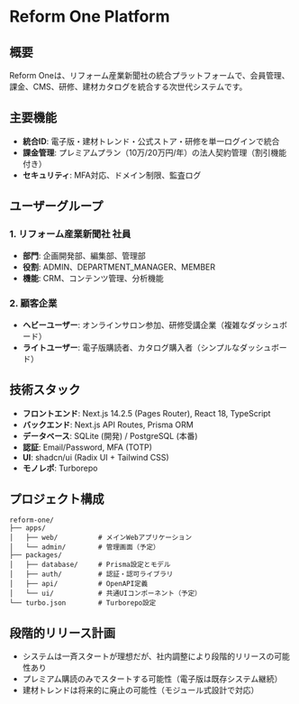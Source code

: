 # Reform One Platform

## 概要
Reform Oneは、リフォーム産業新聞社の統合プラットフォームで、会員管理、課金、CMS、研修、建材カタログを統合する次世代システムです。

## 主要機能
- **統合ID**: 電子版・建材トレンド・公式ストア・研修を単一ログインで統合
- **課金管理**: プレミアムプラン（10万/20万円/年）の法人契約管理（割引機能付き）
- **セキュリティ**: MFA対応、ドメイン制限、監査ログ

## ユーザーグループ
### 1. リフォーム産業新聞社 社員
- **部門**: 企画開発部、編集部、管理部
- **役割**: ADMIN、DEPARTMENT_MANAGER、MEMBER
- **機能**: CRM、コンテンツ管理、分析機能

### 2. 顧客企業
- **ヘビーユーザー**: オンラインサロン参加、研修受講企業（複雑なダッシュボード）
- **ライトユーザー**: 電子版購読者、カタログ購入者（シンプルなダッシュボード）

## 技術スタック
- **フロントエンド**: Next.js 14.2.5 (Pages Router), React 18, TypeScript
- **バックエンド**: Next.js API Routes, Prisma ORM
- **データベース**: SQLite (開発) / PostgreSQL (本番)
- **認証**: Email/Password, MFA (TOTP)
- **UI**: shadcn/ui (Radix UI + Tailwind CSS)
- **モノレポ**: Turborepo

## プロジェクト構成
```
reform-one/
├── apps/
│   ├── web/          # メインWebアプリケーション
│   └── admin/        # 管理画面（予定）
├── packages/
│   ├── database/     # Prisma設定とモデル
│   ├── auth/         # 認証・認可ライブラリ
│   ├── api/          # OpenAPI定義
│   └── ui/           # 共通UIコンポーネント（予定）
└── turbo.json        # Turborepo設定
```

## 段階的リリース計画
- システムは一斉スタートが理想だが、社内調整により段階的リリースの可能性あり
- プレミアム購読のみでスタートする可能性（電子版は既存システム継続）
- 建材トレンドは将来的に廃止の可能性（モジュール式設計で対応）